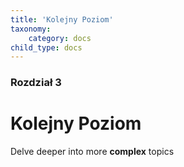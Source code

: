 ```yaml
---
title: 'Kolejny Poziom'
taxonomy:
    category: docs
child_type: docs
---
```


### Rozdział 3

# Kolejny Poziom

Delve deeper into more **complex** topics

